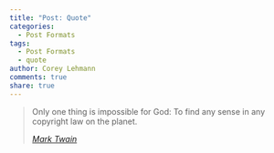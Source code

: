 ```yaml
---
title: "Post: Quote"
categories:
  - Post Formats
tags:
  - Post Formats
  - quote
author: Corey Lehmann
comments: true
share: true
---
```


> Only one thing is impossible for God: To find any sense in any copyright law on the planet.
> 
> <cite><a href="http://www.brainyquote.com/quotes/quotes/m/marktwain163473.html">Mark Twain</a></cite>